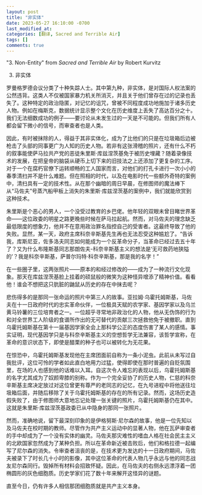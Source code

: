 ```yaml
---
layout: post
title: "非实体"
date: 2023-05-27 16:10:00 -0700
last_modified_at: 
categories: [翻译, Sacred and Terrible Air]
tags: []
comments: true
---
```

"3. Non-Entity" from *Sacred and Terrible Air* by Robert Kurvitz

3. 非实体

罗曼格罗德会议分类了十种失踪人士。其中第九种，非实体，是对国际人权法案的公然违背。这类人不仅被国家暴力机关所消灭，并且关于他们曾存在过的记录也丢失了。这种特定的政治隐匿，对记忆的诅咒，曾被不同程度成功地施加于诸多历史人物。例如在梅斯克，数据统计显示整个文化在历史维度上丢失了高达百分之十。我们无法细数成功的例子——要讨论从未发生过的一天是不可能的。但我们所有人都会留下微小的信号，而审查者也是人类。

因此，有时被抹除的人，得益于其非实体化，成为了比他们的只是在垃圾箱后边被枪击了头部的同事更广为人知的历史人物。若非有这张滑稽的照片，还有什么不朽的叙事能使萨马拉共产党的恶徒朱里斯·库兹涅茨基免于被历史埋藏？随着录像技术的发展，在把皇帝的脑袋从硬币上切下来的旧技法之上还添加了更复杂的工序。对于一个在腐朽官僚下运转顺畅的工人国家而言，对他们的打孔卡进行一次小小的春季清扫并不是什么难题。但在照相的时代，以及在电影时代一些额外奇特的案例中，清扫具有一定的技术性。从在那个幽暗的周日早晨，在修图师的魔法棒下从“马佐夫”号蒸汽船甲板上消失的朱里斯·库兹涅茨基的案例中，我们就能欣赏到这种技术。

朱里斯是个恶心的男人，一个没受过教育的乡巴佬。他年轻的双眼未曾目睹世界革命——这位政委的明星之路更晚些时候在萨马拉起航。然而，对马佐夫的理念缺乏最低限度的想象力，他并不在意用政治罪名指控自己的受害者。这最终导致了他的失败。显然，某一天，政府主席科奈辛斯基先生再也无法忍受这种尴尬了。“告诉我，库斯尼亚，佐多洛夫同志如何能成为一个反革命分子，当革命已经过去五十年了？又为什么布隆斯基同志那朗佐夫-科奈辛斯基主义的想法是‘无可救药地狭隘的’？我是科奈辛斯基，萨普尔玛特·科奈辛斯基，那是我的名字！”

在一些圈子里，这两张照片——原本的和经过修改的——成为了一种流行文化现象。那天在库兹涅茨基脸上挂着的硕鼠般的微笑为这种怪异增添了精神价值。看看他！谁会不想把这只肮脏的鼬鼠从历史的存在中抹去呢？

悲伤得多的是那同一张命运的照片中第三人的故事。亚拉姆·乌霍托姆斯基，马佐夫在十一日政府时代的忠实革命伙伴，一位极具天赋的农学家、基因学家以及乌兰黄马铃薯的三位培育者之一。一位超乎寻常地非政治化的人物，他从无伪饰的行为和对全世界工人阶级的食谱所作出的无可替代的贡献三次拯救他免于被撤职。直到乌霍托姆斯基在第十一届基因学家全会上那科学公正的态度伤害了某人的感情。事实证明，现代基因学只是与科奈辛斯基主义的空想哲学无法兼容，该哲学宣称，在革命的意识状态下，即使是醋栗的种子也可以被转化为无花果。

在惊恐中，乌霍托姆斯基发现他在主席团面前自称为一条小泥虫。此前从未写过自我批评，这位可怜的学者如此直白地用力过猛，使得即使在那时普遍的自贬氛围里，在场的人也感到他的话难以入耳。自这次令人难忘的表现以后，乌霍托姆斯基的名字尤其成为了奴颜卑膝的别称。作为一个完全妥协了的历史人物，仁慈的科奈辛斯基主席决定放过对这位曾更有尊严的老同志的记忆，在九号进程中将他送往垃圾箱后面，并随后移除了关于乌霍托姆斯基的存在的所有记录。然而，这场历史造假失败了，由于修图师大意地忘记处理一张关键的照片，乌霍托姆斯基仍在其中。这就是朱里斯·库兹涅茨基政委已从中隐身的那同一张照片。

然而，准确地说，留下最深刻印象的是伊格努斯·尼尔森的故事，他是一位先知以及马佐夫在校时期的教师。尽管作为共产主义运动中的显著人物，他在瓦萨审查者的手中却成为了一个没有实体的幽灵。马佐夫那灾难性的嗜血人格在社会民主主义的北欧国家忽然成为了某种负担。所以在革命新近被击败后，他们和格拉德一起编写了尼尔森的消失。令审查者沮丧的是，在技术更为发达的十一日政府期间，马佐夫被录下了时长几十小时的影像，其中这位革命的代表人物几乎永远与他的同志战友尼尔森同行。毁掉所有材料会招致怀疑。因此，在马佐夫的右侧永远漂浮着一团椭圆形的灰色细胞质。历史学家们花了数十年来解开这怪异的谜题。

直至今日，仍有许多人相信那团细胞质就是共产主义本身。
